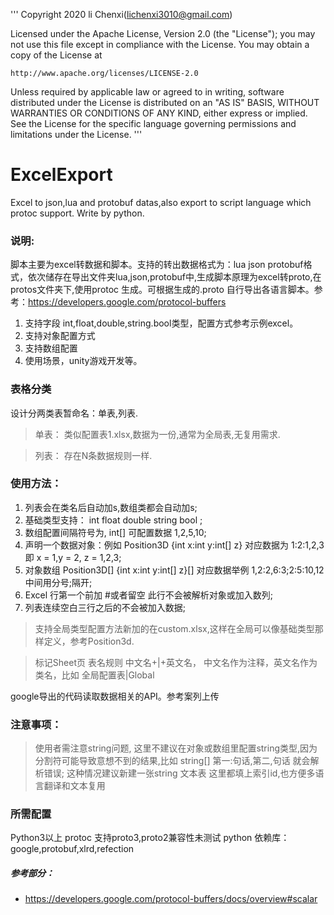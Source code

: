 
'''
Copyright 2020 li Chenxi(lichenxi3010@gmail.com)

Licensed under the Apache License, Version 2.0 (the "License");
you may not use this file except in compliance with the License.
You may obtain a copy of the License at

    http://www.apache.org/licenses/LICENSE-2.0

Unless required by applicable law or agreed to in writing, software
distributed under the License is distributed on an "AS IS" BASIS,
WITHOUT WARRANTIES OR CONDITIONS OF ANY KIND, either express or implied.
See the License for the specific language governing permissions and
limitations under the License.
'''

# ExcelExport
Excel to json,lua and protobuf datas,also export to script language which protoc support. Write by python.

### 说明:

脚本主要为excel转数据和脚本。支持的转出数据格式为：lua json protobuf格式，依次储存在导出文件夹lua,json,protobuf中,生成脚本原理为excel转proto,在protos文件夹下,使用protoc 生成。可根据生成的.proto 自行导出各语言脚本。参考：https://developers.google.com/protocol-buffers


1. 支持字段 int,float,double,string.bool类型，配置方式参考示例excel。
2. 支持对象配置方式 
3. 支持数组配置
4. 使用场景，unity游戏开发等。

### 表格分类

设计分两类表暂命名：单表,列表.

> 单表： 类似配置表1.xlsx,数据为一份,通常为全局表,无复用需求.

> 列表： 存在N条数据规则一样.
  
 
### 使用方法：

1. 列表会在类名后自动加s,数组类都会自动加s;
2. 基础类型支持： int float double string bool ;
3. 数组配置间隔符号为,   int[] 可配置数据  1,2,5,10;
4. 声明一个数据对象：例如  Position3D  {int x:int y:int[] z} 对应数据为 1:2:1,2,3 即 x = 1,y = 2, z = 1,2,3;
5. 对象数组  Position3D[]  {int x:int y:int[] z}[] 对应数据举例 1,2:2,6:3;2:5:10,12 中间用分号;隔开;
6. Excel 行第一个前加 #或者留空 此行不会被解析对象或加入数列;
7. 列表连续空白三行之后的不会被加入数据;

> 支持全局类型配置方法新加的在custom.xlsx,这样在全局可以像基础类型那样定义，参考Position3d.

> 标记Sheet页  表名规则 中文名+|+英文名， 中文名作为注释，英文名作为类名，比如  全局配置表|Global
 
google导出的代码读取数据相关的API。参考案列上传

### 注意事项：

> 使用者需注意string问题, 这里不建议在对象或数组里配置string类型,因为分割符可能导致意想不到的结果,比如 string[]  第一:句话,第二,句话
就会解析错误; 这种情况建议新建一张string 文本表 这里都填上索引id,也方便多语言翻译和文本复用


### 所需配置

Python3以上
protoc 支持proto3,proto2兼容性未测试
python 依赖库： google,protobuf,xlrd,refection


##### 参考部分：
 * https://developers.google.com/protocol-buffers/docs/overview#scalar

